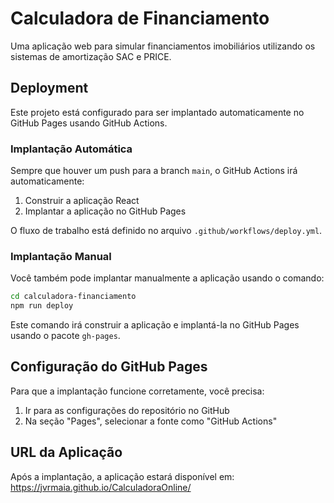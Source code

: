 # Calculadora de Financiamento

Uma aplicação web para simular financiamentos imobiliários utilizando os sistemas de amortização SAC e PRICE.

## Deployment

Este projeto está configurado para ser implantado automaticamente no GitHub Pages usando GitHub Actions.

### Implantação Automática

Sempre que houver um push para a branch `main`, o GitHub Actions irá automaticamente:

1. Construir a aplicação React
2. Implantar a aplicação no GitHub Pages

O fluxo de trabalho está definido no arquivo `.github/workflows/deploy.yml`.

### Implantação Manual

Você também pode implantar manualmente a aplicação usando o comando:

```bash
cd calculadora-financiamento
npm run deploy
```

Este comando irá construir a aplicação e implantá-la no GitHub Pages usando o pacote `gh-pages`.

## Configuração do GitHub Pages

Para que a implantação funcione corretamente, você precisa:

1. Ir para as configurações do repositório no GitHub
2. Na seção "Pages", selecionar a fonte como "GitHub Actions"

## URL da Aplicação

Após a implantação, a aplicação estará disponível em:
https://jvrmaia.github.io/CalculadoraOnline/ 